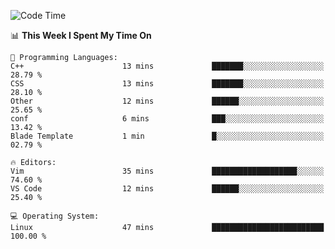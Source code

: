 <!-- [![Top Langs](https://github-readme-stats.vercel.app/api/top-langs/?username=gagahsyuja&theme=dracula&hide_border=true&border_radius=7)](https://github.com/anuraghazra/github-readme-stats) -->

<!--START_SECTION:waka-->
![Code Time](http://img.shields.io/badge/Code%20Time-152%20hrs%2031%20mins-blue)

📊 **This Week I Spent My Time On** 

```text
💬 Programming Languages: 
C++                      13 mins             ███████░░░░░░░░░░░░░░░░░░   28.79 % 
CSS                      13 mins             ███████░░░░░░░░░░░░░░░░░░   28.10 % 
Other                    12 mins             ██████░░░░░░░░░░░░░░░░░░░   25.65 % 
conf                     6 mins              ███░░░░░░░░░░░░░░░░░░░░░░   13.42 % 
Blade Template           1 min               █░░░░░░░░░░░░░░░░░░░░░░░░   02.79 % 

🔥 Editors: 
Vim                      35 mins             ███████████████████░░░░░░   74.60 % 
VS Code                  12 mins             ██████░░░░░░░░░░░░░░░░░░░   25.40 % 

💻 Operating System: 
Linux                    47 mins             █████████████████████████   100.00 % 
```


<!--END_SECTION:waka-->
